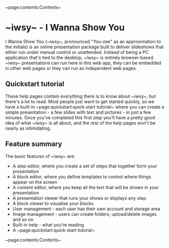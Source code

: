 ~page:contents:Contents~

# ~iwsy~ - I Wanna Show You 

I Wanna Show You (~iwsy~, pronounced "You-zee" as an approximation to the initials) is an online presentation package built to deliver slideshows that either run under manual control or unattended. Instead of being a PC application that's tied to the desktop, ~iwsy~ is entirely browser-based. ~iwsy~ presentations can run here in this web app, they can be embedded in other web pages or they can run as independent web pages.

## Quickstart tutorial

These help pages contain everything there is to know about ~iwsy~, but there's a lot to read. Most people just want to get started quickly, so we have a built-in ~page:quickstart:quick-start tutorial~ where you can create a simple presentation - a few slides with text and pictures - in just a few minutes. Once you've completed this first step you'll have a pretty good idea of what ~iwsy~ is all about, and the rest of the help pages won't be nearly as intimidating.

## Feature summary

The basic features of ~iwsy~ are:

 - A step editor, where you create a set of steps that together form your presentation
 - A block editor, where you define templates to control where things appear on the screen
 - A content editor, where you keep all the text that will be shown in your presentation
 - A presentation viewer that runs your shows or displays any step
 - A block viewer to visualise your blocks
 - User management - each user has their own account and storage area
 - Image management - users can create folders, upload/delete images and so on
 - Built-in help - what you're reading
 - A ~page:quickstart:quick-start tutorial~

~page:contents:Contents~
